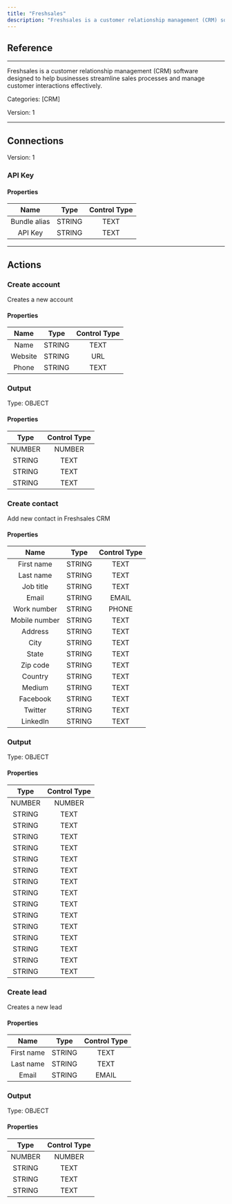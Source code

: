```yaml
---
title: "Freshsales"
description: "Freshsales is a customer relationship management (CRM) software designed to help businesses streamline sales processes and manage customer interactions effectively."
---
```

## Reference
<hr />

Freshsales is a customer relationship management (CRM) software designed to help businesses streamline sales processes and manage customer interactions effectively.


Categories: [CRM]


Version: 1

<hr />



## Connections

Version: 1


### API Key

#### Properties

|      Name      |     Type     |     Control Type     |
|:--------------:|:------------:|:--------------------:|
| Bundle alias | STRING | TEXT  |
| API Key | STRING | TEXT  |





<hr />





## Actions


### Create account
Creates a new account

#### Properties

|      Name      |     Type     |     Control Type     |
|:--------------:|:------------:|:--------------------:|
| Name | STRING | TEXT  |
| Website | STRING | URL  |
| Phone | STRING | TEXT  |


### Output



Type: OBJECT

#### Properties

|     Type     |     Control Type     |
|:------------:|:--------------------:|
| NUMBER | NUMBER  |
| STRING | TEXT  |
| STRING | TEXT  |
| STRING | TEXT  |





### Create contact
Add new contact in Freshsales CRM

#### Properties

|      Name      |     Type     |     Control Type     |
|:--------------:|:------------:|:--------------------:|
| First name | STRING | TEXT  |
| Last name | STRING | TEXT  |
| Job title | STRING | TEXT  |
| Email | STRING | EMAIL  |
| Work number | STRING | PHONE  |
| Mobile number | STRING | TEXT  |
| Address | STRING | TEXT  |
| City | STRING | TEXT  |
| State | STRING | TEXT  |
| Zip code | STRING | TEXT  |
| Country | STRING | TEXT  |
| Medium | STRING | TEXT  |
| Facebook | STRING | TEXT  |
| Twitter | STRING | TEXT  |
| LinkedIn | STRING | TEXT  |


### Output



Type: OBJECT

#### Properties

|     Type     |     Control Type     |
|:------------:|:--------------------:|
| NUMBER | NUMBER  |
| STRING | TEXT  |
| STRING | TEXT  |
| STRING | TEXT  |
| STRING | TEXT  |
| STRING | TEXT  |
| STRING | TEXT  |
| STRING | TEXT  |
| STRING | TEXT  |
| STRING | TEXT  |
| STRING | TEXT  |
| STRING | TEXT  |
| STRING | TEXT  |
| STRING | TEXT  |
| STRING | TEXT  |
| STRING | TEXT  |





### Create lead
Creates a new lead

#### Properties

|      Name      |     Type     |     Control Type     |
|:--------------:|:------------:|:--------------------:|
| First name | STRING | TEXT  |
| Last name | STRING | TEXT  |
| Email | STRING | EMAIL  |


### Output



Type: OBJECT

#### Properties

|     Type     |     Control Type     |
|:------------:|:--------------------:|
| NUMBER | NUMBER  |
| STRING | TEXT  |
| STRING | TEXT  |
| STRING | TEXT  |





